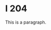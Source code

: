 <!DOCTYPE html>
<html>
<head>
  <title>heloo World</title>
</head>
<body>

<h1>I 204</h1>
<p>This is a paragraph.</p>

</body>
</html>
